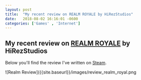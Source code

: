 ```yaml
---
layout: post
title:  "My recent review on REALM ROYALE by HiRezStudios"
date:   2018-08-02 16:16:01 -0600
categories: ['Games' , 'Internet']
---
```


## My recent review on [REALM ROYALE](https://store.steampowered.com/app/813820) by HiRezStudios

Below you'll find the review I've written on [Steam](https://steamcommunity.com/id/daerich/recommended/813820/).

![Realm Review]({{site.baseurl}}/images/review_realm_royal.png